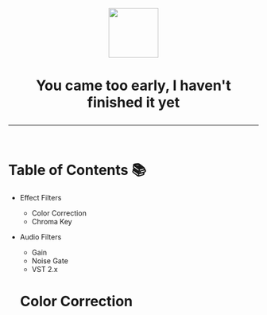 
<p align="center"> <img src="https://jdleongomez.info/es/post/obs/featured.png" height="100" /> </p>

 # <p align="center">  You came too early, I haven't finished it yet </p>

---
<br>

# Table of Contents :books:
* Effect Filters
  * Color Correction
  * Chroma Key
 
* Audio Filters
  * Gain
   * Noise Gate
   * VST 2.x
 
  # Color Correction
